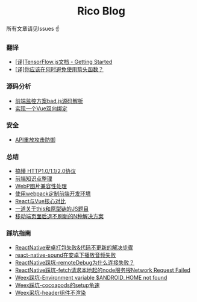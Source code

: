 <h1 align="center">Rico Blog</h1>

所有文章请见Issues ☝️

### 翻译
- [[译]TensorFlow.js文档 - Getting Started ](https://github.com/RicardoCao-Biker/RICO-BLOG/issues/13)
- [[译]你应该在何时避免使用箭头函数？](https://github.com/RicardoCao-Biker/RICO-BLOG/issues/12)

### 源码分析
- [前端监控方案bad.js源码解析](https://github.com/RicardoCao-Biker/Front-End-Monitoring/blob/master/badjs-sourcedoce-explain.md)
- [实现一个Vue双向绑定](https://github.com/RicardoCao-Biker/RICO-BLOG/issues/14)

### 安全
- [API重放攻击防御](https://github.com/RicardoCao-Biker/RICO-BLOG/issues/2)

### 总结
- [搞懂 HTTP1.0/1.1/2.0协议](https://github.com/RicardoCao-Biker/RICO-BLOG/issues/18)
- [前端知识点整理](https://github.com/RicardoCao-Biker/RICO-BLOG/issues/11)
- [WebP图片兼容性处理](https://github.com/RicardoCao-Biker/RICO-BLOG/issues/9)
- [使用webpack定制前端开发环境](https://github.com/RicardoCao-Biker/RICO-BLOG/issues/1)
- [React与Vue核心对比](https://github.com/RicardoCao-Biker/RICO-BLOG/issues/15)
- [一道关于this和原型链的JS题目](https://github.com/RicardoCao-Biker/RICO-BLOG/issues/16)
- [移动端页面后退不刷新的N种解决方案](https://github.com/RicardoCao-Biker/RICO-BLOG/issues/17)

### 踩坑指南
- [ReactNative安卓打包失败&代码不更新的解决步骤](https://github.com/RicardoCao-Biker/RICO-BLOG/issues/10)
- [react-native-sound在安卓下播放音频失败](https://github.com/RicardoCao-Biker/RICO-BLOG/issues/8)
- [ReactNative踩坑-remoteDebug为什么连接失败？](https://github.com/RicardoCao-Biker/RICO-BLOG/issues/7)
- [ReactNative踩坑-fetch请求本地起的node服务报Network Request Failed](https://github.com/RicardoCao-Biker/RICO-BLOG/issues/6)
- [Weex踩坑-Environment variable $ANDROID_HOME not found](https://github.com/RicardoCao-Biker/RICO-BLOG/issues/5)
- [Weex踩坑-cocoapods的setup龟速](https://github.com/RicardoCao-Biker/RICO-BLOG/issues/4)
- [Weex采坑-header组件不渲染](https://github.com/RicardoCao-Biker/RICO-BLOG/issues/3)
